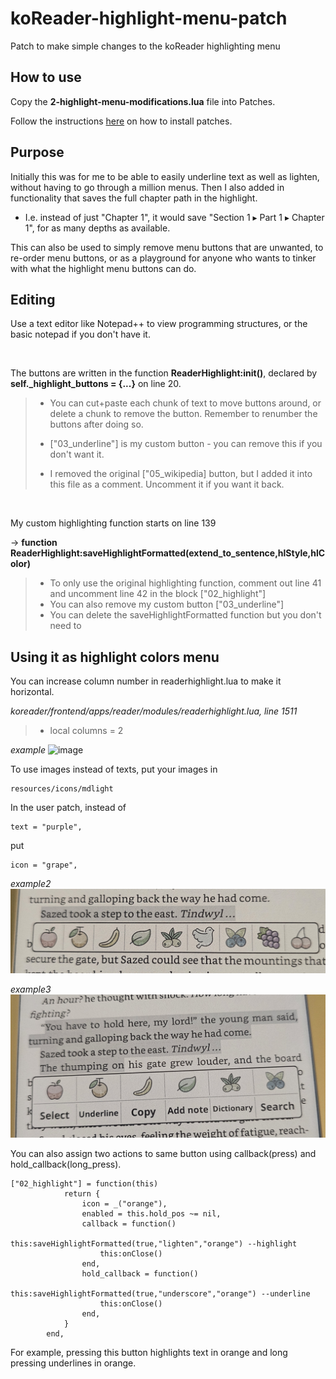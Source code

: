 # koReader-highlight-menu-patch
Patch to make simple changes to the koReader highlighting menu

## How to use
Copy the **2-highlight-menu-modifications.lua** file into Patches.

Follow the instructions [here](https://koreader.rocks/user_guide/#L2-userpatches) on how to install patches.

## Purpose
Initially this was for me to be able to easily underline text as well as lighten, without having to go through a million menus. Then I also added in functionality that saves the full chapter path in the highlight. 
- I.e. instead of just "Chapter 1", it would save "Section 1 ▸ Part 1 ▸ Chapter 1", for as many depths as available.

This can also be used to simply remove menu buttons that are unwanted, to re-order menu buttons, or as a playground for anyone who wants to tinker with what the highlight menu buttons can do.

## Editing

Use a text editor like Notepad++ to view programming structures, or the basic notepad if you don't have it.

&nbsp;

The buttons are written in the function **ReaderHighlight:init()**, declared by **self._highlight_buttons = {...}** on line 20.

> - You can cut+paste each chunk of text to move buttons around, or delete a chunk to remove the button. Remember to renumber the buttons after doing so.
>
> - ["03_underline"] is my custom button - you can remove this if you don't want it.
> - I removed the original ["05_wikipedia] button, but I added it into this file as a comment. Uncomment it if you want it back.

&nbsp;

My custom highlighting function starts on line 139 

-> **function ReaderHighlight:saveHighlightFormatted(extend_to_sentence,hlStyle,hlColor)**

> - To only use the original highlighting function, comment out line 41 and uncomment line 42 in the block ["02_highlight"]
> - You can also remove my custom button ["03_underline"]
> - You can delete the saveHighlightFormatted function but you don't need to

## Using it as highlight colors menu

You can increase column number in readerhighlight.lua to make it horizontal.

*koreader/frontend/apps/reader/modules/readerhighlight.lua, line 1511*
> - local columns = 2

*example*
![image](https://github.com/user-attachments/assets/5103aba1-0bf4-4bea-9b08-339adafe4700)

To use images instead of texts, put your images in 
```
resources/icons/mdlight
```
In the user patch, instead of 

```
text = "purple",
```
put 

```
icon = "grape",
```

*example2*
![image](https://github.com/erildt/koReader-highlight-menu-patch/blob/10f9c2e73a564f472de96530999b994735ca44d9/20250607_140339.jpg)

*example3*
![image](https://github.com/erildt/koReader-highlight-menu-patch/blob/6a637d68d345bd29c0e580b51bec3290eda7b413/20250607_124456.jpg)

You can also assign two actions to same button using callback(press) and hold_callback(long_press).
```
["02_highlight"] = function(this)
            return {
                icon = _("orange"), 
                enabled = this.hold_pos ~= nil,
                callback = function()
                    this:saveHighlightFormatted(true,"lighten","orange") --highlight
                    this:onClose()
                end,
			    hold_callback = function()
                    this:saveHighlightFormatted(true,"underscore","orange")	--underline	
                    this:onClose()
                end,
            }
        end,
```
For example, pressing this button highlights text in orange and long pressing underlines in orange.
